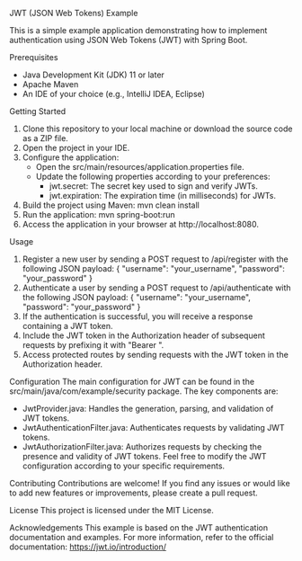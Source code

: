 JWT (JSON Web Tokens) Example

This is a simple example application demonstrating how to implement authentication using JSON Web Tokens (JWT) with Spring Boot.

Prerequisites
- Java Development Kit (JDK) 11 or later
- Apache Maven
- An IDE of your choice (e.g., IntelliJ IDEA, Eclipse)

Getting Started
1. Clone this repository to your local machine or download the source code as a ZIP file.
2. Open the project in your IDE.
3. Configure the application:
   - Open the src/main/resources/application.properties file.
   - Update the following properties according to your preferences:
     - jwt.secret: The secret key used to sign and verify JWTs.
     - jwt.expiration: The expiration time (in milliseconds) for JWTs.
4. Build the project using Maven:
   mvn clean install
5. Run the application:
   mvn spring-boot:run
6. Access the application in your browser at http://localhost:8080.

Usage
1. Register a new user by sending a POST request to /api/register with the following JSON payload:
   {
     "username": "your_username",
     "password": "your_password"
   }
2. Authenticate a user by sending a POST request to /api/authenticate with the following JSON payload:
   {
     "username": "your_username",
     "password": "your_password"
   }
3. If the authentication is successful, you will receive a response containing a JWT token.
4. Include the JWT token in the Authorization header of subsequent requests by prefixing it with "Bearer ".
5. Access protected routes by sending requests with the JWT token in the Authorization header.

Configuration
The main configuration for JWT can be found in the src/main/java/com/example/security package. The key components are:
- JwtProvider.java: Handles the generation, parsing, and validation of JWT tokens.
- JwtAuthenticationFilter.java: Authenticates requests by validating JWT tokens.
- JwtAuthorizationFilter.java: Authorizes requests by checking the presence and validity of JWT tokens.
Feel free to modify the JWT configuration according to your specific requirements.

Contributing
Contributions are welcome! If you find any issues or would like to add new features or improvements, please create a pull request.

License
This project is licensed under the MIT License.

Acknowledgements
This example is based on the JWT authentication documentation and examples. For more information, refer to the official documentation: https://jwt.io/introduction/
